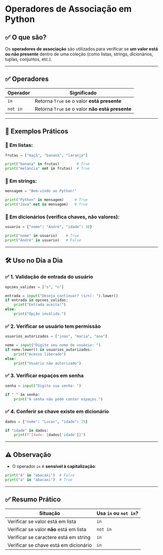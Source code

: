 
# Operadores de Associação em Python

## ✅ O que são?

Os **operadores de associação** são utilizados para verificar se **um valor está ou não presente** dentro de uma coleção (como listas, strings, dicionários, tuplas, conjuntos, etc.).

---

## ✅ Operadores

| Operador  | Significado                               |
|-----------|-------------------------------------------|
| `in`      | Retorna `True` se o valor **está presente** |
| `not in`  | Retorna `True` se o valor **não está presente** |

---

## 📌 Exemplos Práticos

### 🔹 Em listas:
```python
frutas = ["maçã", "banana", "laranja"]

print("banana" in frutas)        # True
print("melancia" not in frutas)  # True
```

### 🔹 Em strings:
```python
mensagem = "Bem-vindo ao Python!"

print("Python" in mensagem)     # True
print("Java" not in mensagem)   # True
```

### 🔹 Em dicionários (verifica **chaves**, não valores):
```python
usuario = {"nome": "André", "idade": 30}

print("nome" in usuario)    # True
print("André" in usuario)   # False
```

---

## 🛠️ Uso no Dia a Dia

### ✅ 1. Validação de entrada do usuário
```python
opcoes_validas = ["s", "n"]

entrada = input("Deseja continuar? (s/n): ").lower()
if entrada in opcoes_validas:
    print("Entrada aceita!")
else:
    print("Opção inválida.")
```

### ✅ 2. Verificar se usuário tem permissão
```python
usuarios_autorizados = ["joao", "maria", "ana"]

nome = input("Digite seu nome de usuário: ")
if nome.lower() in usuarios_autorizados:
    print("Acesso liberado")
else:
    print("Usuário não autorizado")
```

### ✅ 3. Verificar espaços em senha
```python
senha = input("Digite sua senha: ")

if " " in senha:
    print("A senha não pode conter espaços.")
```

### ✅ 4. Conferir se chave existe em dicionário
```python
dados = {"nome": "Lucas", "idade": 25}

if "idade" in dados:
    print(f"Idade: {dados['idade']}")
```

---

## ⚠️ Observação

- O operador `in` é **sensível à capitalização**:
```python
print("A" in "abacaxi")  # False
print("a" in "abacaxi")  # True
```

---

## ✅ Resumo Prático

| Situação                              | Usa `in` ou `not in`? |
|---------------------------------------|------------------------|
| Verificar se valor está em lista      | `in`                  |
| Verificar se valor **não** está em lista | `not in`           |
| Verificar se caractere está em string | `in`                  |
| Verificar se chave está em dicionário | `in`                  |

